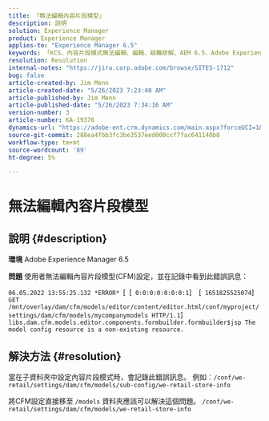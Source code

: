 ```yaml
---
title: 「無法編輯內容片段模型」
description: 說明
solution: Experience Manager
product: Experience Manager
applies-to: "Experience Manager 6.5"
keywords: 「KCS、內容片段模式無法編輯、編輯、疑難排解、AEM 6.5、Adobe Experience Manager 6.5、CFM、內容片段模式、設定、錯誤訊息」
resolution: Resolution
internal-notes: "https://jira.corp.adobe.com/browse/SITES-1712"
bug: false
article-created-by: Jim Menn
article-created-date: "5/26/2023 7:23:40 AM"
article-published-by: Jim Menn
article-published-date: "5/26/2023 7:34:16 AM"
version-number: 3
article-number: KA-19376
dynamics-url: "https://adobe-ent.crm.dynamics.com/main.aspx?forceUCI=1&pagetype=entityrecord&etn=knowledgearticle&id=3c526e39-96fb-ed11-8849-6045bd006e5a"
source-git-commit: 288ea4fbb3fc3be3537eed000ccf7fac641140b8
workflow-type: tm+mt
source-wordcount: '89'
ht-degree: 5%

---
```


# 無法編輯內容片段模型

## 說明 {#description}


<b>環境</b>
Adobe Experience Manager 6.5

<b>問題</b>
使用者無法編輯內容片段模型(CFM)設定，並在記錄中看到此錯誤訊息：

`06.05.2022 13:55:25.132 *ERROR* `[` `[` 0:0:0:0:0:0:0:1`]`  `[` 1651825525074`]`  GET /mnt/overlay/dam/cfm/models/editor/content/editor.html/conf/myproject/settings/dam/cfm/models/mycompanymodels HTTP/1.1`]`  libs.dam.cfm.models.editor.components.formbuilder.formbuilder$jsp The model config resource is a non-existing resource.`


## 解決方法 {#resolution}


當在子資料夾中設定內容片段模式時，會記錄此錯誤訊息。
例如︰`/conf/we-retail/settings/dam/cfm/models/sub-config/we-retail-store-info`

將CFM設定直接移至 `/models` 資料夾應該可以解決這個問題。
`/conf/we-retail/settings/dam/cfm/models/we-retail-store-info`
